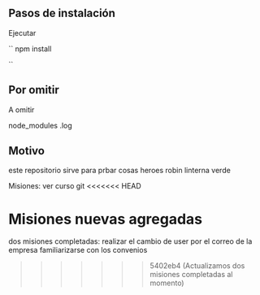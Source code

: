 ## Pasos de instalación

Ejecutar

``
npm install

``

## Por omitir

A omitir

node_modules
.log

## Motivo

este repositorio sirve para prbar cosas
heroes
robin
linterna verde

Misiones:
ver curso git
<<<<<<< HEAD

Misiones nuevas agregadas
=======
dos misiones completadas:
realizar el cambio de user por el correo de la empresa
familiarizarse con los convenios
>>>>>>> 5402eb4 (Actualizamos dos misiones completadas al momento)

